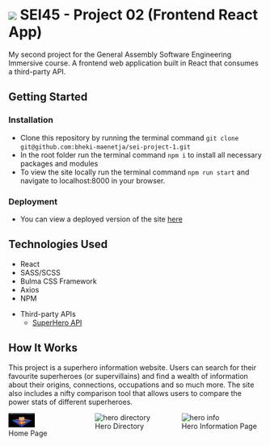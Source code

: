 # ![](https://ga-dash.s3.amazonaws.com/production/assets/logo-9f88ae6c9c3871690e33280fcf557f33.png) SEI45 - Project 02 (Frontend React App)
My second project for the General Assembly Software Engineering Immersive course. A frontend web application built in React that consumes a third-party API.

## Getting Started
### Installation
- Clone this repository by running the terminal command `git clone git@github.com:bheki-maenetja/sei-project-1.git`
- In the root folder run the terminal command `npm i` to install all necessary packages and modules
- To view the site locally run the terminal command `npm run start` and navigate to localhost:8000 in your browser.

### Deployment
- You can view a deployed version of the site [here](https://my-superhero-app.herokuapp.com/)

## Technologies Used
- React
- SASS/SCSS
- Bulma CSS Framework
- Axios
- NPM
* Third-party APIs
  * [SuperHero API](https://akabab.github.io/superhero-api/api/)

## How It Works
This project is a superhero information website. Users can search for their favourite superheroes (or supervillains) and find a wealth of information about their origins, connections, occupations and so much more. The site also includes a nifty comparison tool that allows users to compare the power stats of different superheroes.

<div style="display: flex; justify-content: space-between; width:100%">
	<div style="width: 32%">
		<img src="src/assets/screenshot-homePage.png" width="32%" alt="home page"/>
		<figcaption>Home Page</figcaption>
	</div>
	<div style="width: 32%">
		<img src="src/assets/screenshot-heroIndex.png" width="32%" alt="hero directory" />
		<figcaption>Hero Directory</figcaption>
	</div>
	<div style="width: 32%">
		<img src="src/assets/screenshot-heroShow.png" width="32%" alt="hero info" />
		<figcaption>Hero Information Page</figcaption>
	</div>
</div>
